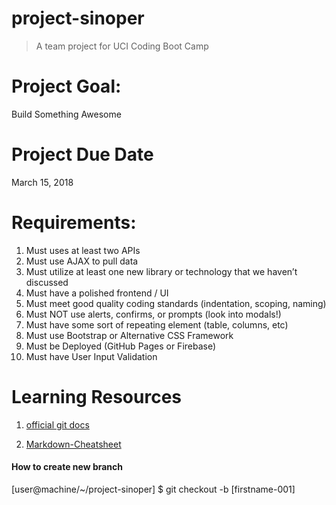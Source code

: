 # project-sinoper
> A team project for UCI Coding Boot Camp

# Project Goal:
Build Something Awesome

# Project Due Date
March 15, 2018

# Requirements:
1. Must uses at least two APIs
2. Must use AJAX to pull data
3. Must utilize at least one new library or technology that we haven’t discussed
4. Must have a polished frontend / UI
5. Must meet good quality coding standards (indentation, scoping, naming)
6. Must NOT use alerts, confirms, or prompts (look into modals!)
7. Must have some sort of repeating element (table, columns, etc)
8. Must use Bootstrap or Alternative CSS Framework
9. Must be Deployed (GitHub Pages or Firebase)
10. Must have User Input Validation

# Learning Resources
1. [official git docs](https://git-scm.com/doc)

2. [Markdown-Cheatsheet](https://github.com/adam-p/markdown-here/wiki/Markdown-Cheatsheet)


#### How to create new branch
[user@machine/~/project-sinoper]
$ git checkout -b [firstname-001]
```
